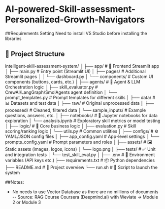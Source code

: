 # AI-powered-Skill-assessment-Personalized-Growth-Navigators


##Requirements Setting
Need to install VS Studio before installing the libraries


## 📁 Project Structure

intelligent-skill-assessment-system/
│
├── app/                        # 🎯 Frontend Streamlit app
│   ├── main.py                 # Entry point (Streamlit UI)
│   ├── pages/                  # Additional Streamlit pages
│   │   └── dashboard.py
│   └── components/             # Custom UI components (buttons, cards, etc.)
│
├── agents/                     # 🤖 Agent & LLM Orchestration logic
│   ├── skill_evaluator.py      # CrewAI/LangGraph/SmolAgents agent definition
│   └── prompt_templates.py     # Prompt templates for different skills
│
├── data/                       # 📊 Datasets and test data
│   ├── raw/                    # Original unprocessed data
│   ├── processed/              # Cleaned, filtered data
│   └── sample_inputs/          # Example questions, answers, etc.
│
├── notebooks/                  # 📒 Jupyter notebooks for data exploration
│   └── analysis.ipynb          # Exploratory skill metrics or model testing
│
├── logic/                      # 🧠 Core business logic
│   ├── evaluation.py           # Skill scoring/ranking logic
│   └── utils.py                # Common utilities
│
├── configs/                    # ⚙️ YAML/JSON config files
│   ├── app_config.yaml         # App-level settings
│   └── prompts_config.yaml     # Prompt parameters and roles
│
├── assets/                     # 🖼️ Static assets (images, logos, icons)
│   └── logo.png
│
├── tests/                      # ✅ Unit and integration tests
│   └── test_skill_eval.py
│
├── .env                        # 🔐 Environment variables (API keys etc.)
├── requirements.txt            # 📦 Python dependencies
├── README.md                   # 📘 Project overview
└── run.sh                      # 🚀 Script to launch the system

##Notes:
- No needs to use Vector Database as there are no millions of documents -- Source: RAG Course Coursera (Deepmind.ai) with Weviate -> Module 2 or Module 3

